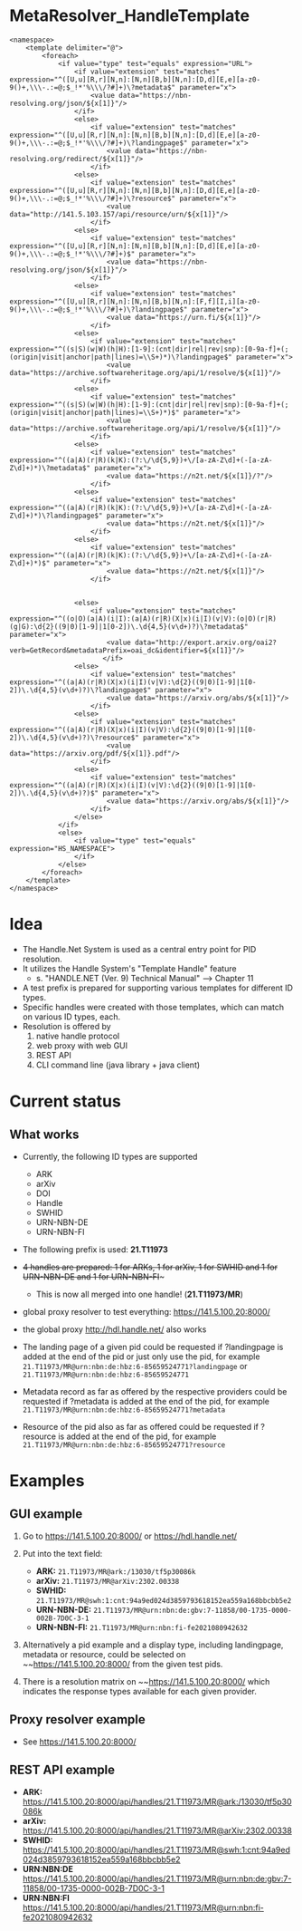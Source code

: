 # MetaResolver_HandleTemplate

```
<namespace>
    <template delimiter="@">
        <foreach>
            <if value="type" test="equals" expression="URL">
                <if value="extension" test="matches" expression="^([U,u][R,r][N,n]:[N,n][B,b][N,n]:[D,d][E,e][a-z0-9()+,\\\-.:=@;$_!*'%\\\/?#]+)\?metadata$" parameter="x">
                    <value data="https://nbn-resolving.org/json/${x[1]}"/>
                </if>
                <else>
                    <if value="extension" test="matches" expression="^([U,u][R,r][N,n]:[N,n][B,b][N,n]:[D,d][E,e][a-z0-9()+,\\\-.:=@;$_!*'%\\\/?#]+)\?landingpage$" parameter="x">
                        <value data="https://nbn-resolving.org/redirect/${x[1]}"/>
                    </if>
                <else>
                    <if value="extension" test="matches" expression="^([U,u][R,r][N,n]:[N,n][B,b][N,n]:[D,d][E,e][a-z0-9()+,\\\-.:=@;$_!*'%\\\/?#]+)\?resource$" parameter="x">
                        <value data="http://141.5.103.157/api/resource/urn/${x[1]}"/>
                    </if>
                <else>
                    <if value="extension" test="matches" expression="^([U,u][R,r][N,n]:[N,n][B,b][N,n]:[D,d][E,e][a-z0-9()+,\\\-.:=@;$_!*'%\\\/?#]+)$" parameter="x">
                        <value data="https://nbn-resolving.org/json/${x[1]}"/>
                    </if>
                <else>
                    <if value="extension" test="matches" expression="^([U,u][R,r][N,n]:[N,n][B,b][N,n]:[F,f][I,i][a-z0-9()+,\\\-.:=@;$_!*'%\\\/?#]+)\?landingpage$" parameter="x">
                        <value data="https://urn.fi/${x[1]}"/>
                    </if>
                <else>
                    <if value="extension" test="matches" expression="^((s|S)(w|W)(h|H):[1-9]:(cnt|dir|rel|rev|snp):[0-9a-f]+(;(origin|visit|anchor|path|lines)=\\S+)*)\?landingpage$" parameter="x">
                        <value data="https://archive.softwareheritage.org/api/1/resolve/${x[1]}"/>
                    </if>
                <else>
                    <if value="extension" test="matches" expression="^((s|S)(w|W)(h|H):[1-9]:(cnt|dir|rel|rev|snp):[0-9a-f]+(;(origin|visit|anchor|path|lines)=\\S+)*)$" parameter="x">
                        <value data="https://archive.softwareheritage.org/api/1/resolve/${x[1]}"/>
                    </if>
                <else>
                    <if value="extension" test="matches" expression="^((a|A)(r|R)(k|K):(?:\/\d{5,9})+\/[a-zA-Z\d]+(-[a-zA-Z\d]+)*)\?metadata$" parameter="x">
                        <value data="https://n2t.net/${x[1]}/?"/>
                    </if>
                <else>
                    <if value="extension" test="matches" expression="^((a|A)(r|R)(k|K):(?:\/\d{5,9})+\/[a-zA-Z\d]+(-[a-zA-Z\d]+)*)\?landingpage$" parameter="x">
                        <value data="https://n2t.net/${x[1]}"/>
                    </if>
                <else>
                    <if value="extension" test="matches" expression="^((a|A)(r|R)(k|K):(?:\/\d{5,9})+\/[a-zA-Z\d]+(-[a-zA-Z\d]+)*)$" parameter="x">
                        <value data="https://n2t.net/${x[1]}"/>
                    </if>


                <else>
                    <if value="extension" test="matches" expression="^((o|O)(a|A)(i|I):(a|A)(r|R)(X|x)(i|I)(v|V):(o|O)(r|R)(g|G):\d{2}((9|0)[1-9]|1[0-2])\.\d{4,5}(v\d+)?)\?metadata$" parameter="x">
                        <value data="http://export.arxiv.org/oai2?verb=GetRecord&metadataPrefix=oai_dc&identifier=${x[1]}"/>
	                   </if>
                <else>
                    <if value="extension" test="matches" expression="^((a|A)(r|R)(X|x)(i|I)(v|V):\d{2}((9|0)[1-9]|1[0-2])\.\d{4,5}(v\d+)?)\?landingpage$" parameter="x">
                        <value data="https://arxiv.org/abs/${x[1]}"/>
                    </if>
                <else>
                    <if value="extension" test="matches" expression="^((a|A)(r|R)(X|x)(i|I)(v|V):\d{2}((9|0)[1-9]|1[0-2])\.\d{4,5}(v\d+)?)\?resource$" parameter="x">
                        <value data="https://arxiv.org/pdf/${x[1]}.pdf"/>
                    </if>
                <else>
                    <if value="extension" test="matches" expression="^((a|A)(r|R)(X|x)(i|I)(v|V):\d{2}((9|0)[1-9]|1[0-2])\.\d{4,5}(v\d+)?)$" parameter="x">
                        <value data="https://arxiv.org/abs/${x[1]}"/>
                    </if>
                </else>
            </if>
            <else>
                <if value="type" test="equals" expression="HS_NAMESPACE">
                </if>
            </else>
        </foreach>
    </template>
</namespace>
```

# Idea

- The Handle.Net System is used as a central entry point for PID resolution.
- It utilizes the Handle System's "Template Handle" feature
  - s. "HANDLE.NET (Ver. 9) Technical Manual" --> Chapter 11
- A test prefix is prepared for supporting various templates for different ID types.
- Specific handles were created with those templates, which can match on various ID types, each.
- Resolution is offered by
  1. native handle protocol
  2. web proxy with web GUI
  3. REST API
  4. CLI command line (java library + java client)

# Current status

## What works

- Currently, the following ID types are supported

  - ARK
  - arXiv
  - DOI
  - Handle
  - SWHID
  - URN-NBN-DE
  - URN-NBN-FI

- The following prefix is used: **21.T11973**
- ~~4 handles are prepared: 1 for ARKs, 1 for arXiv, 1 for SWHID and 1 for URN-NBN-DE and 1 for URN-NBN-FI~~~
  - This is now all merged into one handle! (**21.T11973/MR**)
- global proxy resolver to test everything: https://141.5.100.20:8000/
- the global proxy http://hdl.handle.net/ also works
- The landing page of a given pid could be requested if ?landingpage is added at the end of the pid or just only use the pid, for example `21.T11973/MR@urn:nbn:de:hbz:6-85659524771?landingpage` or `21.T11973/MR@urn:nbn:de:hbz:6-85659524771`
- Metadata record as far as offered by the respective providers could be requested if ?metadata is added at the end of the pid, for example `21.T11973/MR@urn:nbn:de:hbz:6-85659524771?metadata`
- Resource of the pid also as far as offered could be requested if ?resource is added at the end of the pid, for example `21.T11973/MR@urn:nbn:de:hbz:6-85659524771?resource`

# Examples

## GUI example

1. Go to https://141.5.100.20:8000/ or https://hdl.handle.net/

2. Put into the text field:
   - **ARK:** `21.T11973/MR@ark:/13030/tf5p30086k`
   - **arXiv:** `21.T11973/MR@arXiv:2302.00338`
   - **SWHID:** `21.T11973/MR@swh:1:cnt:94a9ed024d3859793618152ea559a168bbcbb5e2`
   - **URN-NBN-DE:** `21.T11973/MR@urn:nbn:de:gbv:7-11858/00-1735-0000-002B-7D0C-3-1`
   - **URN-NBN-FI:** `21.T11973/MR@urn:nbn:fi-fe2021080942632`
3. Alternatively a pid example and a display type, including landingpage, metadata or resource, could be selected on ~~https://141.5.100.20:8000/ from the given test pids.
4. There is a resolution matrix on ~~https://141.5.100.20:8000/ which indicates the response types available for each given provider.

## Proxy resolver example

- See https://141.5.100.20:8000/

## REST API example

- **ARK:** https://141.5.100.20:8000/api/handles/21.T11973/MR@ark:/13030/tf5p30086k
- **arXiv:** https://141.5.100.20:8000/api/handles/21.T11973/MR@arXiv:2302.00338
- **SWHID:** https://141.5.100.20:8000/api/handles/21.T11973/MR@swh:1:cnt:94a9ed024d3859793618152ea559a168bbcbb5e2
- **URN:NBN:DE** https://141.5.100.20:8000/api/handles/21.T11973/MR@urn:nbn:de:gbv:7-11858/00-1735-0000-002B-7D0C-3-1
- **URN:NBN:FI** https://141.5.100.20:8000/api/handles/21.T11973/MR@urn:nbn:fi-fe2021080942632
